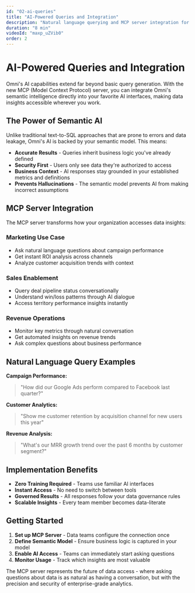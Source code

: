 ```yaml
---
id: "02-ai-queries"
title: "AI-Powered Queries and Integration"
description: "Natural language querying and MCP server integration for seamless AI workflows"
duration: "8 min"
videoId: "maxp_uZVib0"
order: 2
---
```


# AI-Powered Queries and Integration

Omni's AI capabilities extend far beyond basic query generation. With the new MCP (Model Context Protocol) server, you can integrate Omni's semantic intelligence directly into your favorite AI interfaces, making data insights accessible wherever you work.

## The Power of Semantic AI

Unlike traditional text-to-SQL approaches that are prone to errors and data leakage, Omni's AI is backed by your semantic model. This means:

- **Accurate Results** - Queries inherit business logic you've already defined
- **Security First** - Users only see data they're authorized to access  
- **Business Context** - AI responses stay grounded in your established metrics and definitions
- **Prevents Hallucinations** - The semantic model prevents AI from making incorrect assumptions

## MCP Server Integration

The MCP server transforms how your organization accesses data insights:

### Marketing Use Case
- Ask natural language questions about campaign performance
- Get instant ROI analysis across channels
- Analyze customer acquisition trends with context

### Sales Enablement  
- Query deal pipeline status conversationally
- Understand win/loss patterns through AI dialogue
- Access territory performance insights instantly

### Revenue Operations
- Monitor key metrics through natural conversation
- Get automated insights on revenue trends
- Ask complex questions about business performance

## Natural Language Query Examples

**Campaign Performance:**
> "How did our Google Ads perform compared to Facebook last quarter?"

**Customer Analytics:**
> "Show me customer retention by acquisition channel for new users this year"

**Revenue Analysis:**
> "What's our MRR growth trend over the past 6 months by customer segment?"

## Implementation Benefits

- **Zero Training Required** - Teams use familiar AI interfaces
- **Instant Access** - No need to switch between tools
- **Governed Results** - All responses follow your data governance rules
- **Scalable Insights** - Every team member becomes data-literate

## Getting Started

1. **Set up MCP Server** - Data teams configure the connection once
2. **Define Semantic Model** - Ensure business logic is captured in your model
3. **Enable AI Access** - Teams can immediately start asking questions
4. **Monitor Usage** - Track which insights are most valuable

The MCP server represents the future of data access - where asking questions about data is as natural as having a conversation, but with the precision and security of enterprise-grade analytics.
